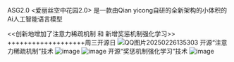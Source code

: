 ASG2.0  <爱丽丝空中花园2.0>  是一款由Qian yicong自研的全新架构的小体积的Ai人工智能语言模型

<<创新地增加了注意力稀疏机制 和 新增奖惩机制强化学习>>         +++++++++++++++++++周三开源日
![QQ图片20250226135303](https://github.com/user-attachments/assets/9e361d9b-bda4-421a-a567-2a16ca8ba33f)
开源“注意力稀疏机制”技术
![image](https://github.com/user-attachments/assets/13627a54-145d-4467-940e-734cd07c37dd)
![image](https://github.com/user-attachments/assets/776f638f-21af-455f-a721-492179e90332)
开源“奖惩机制强化学习”技术
![image](https://github.com/user-attachments/assets/2df3fe3e-8821-4962-95b2-702e6cefc1ef)





